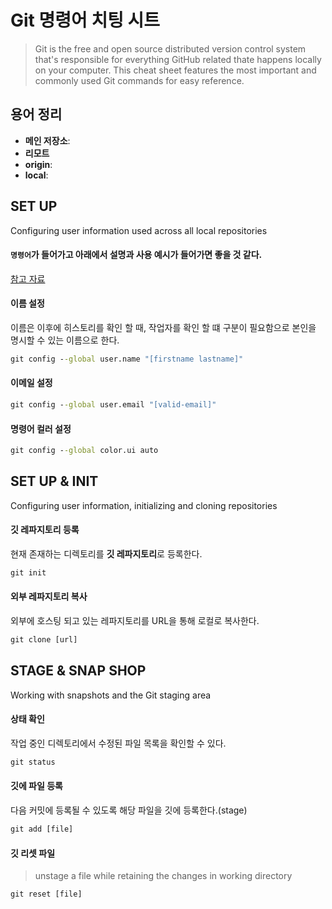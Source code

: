 # Git 명령어 치팅 시트
> Git is the free and open source distributed version control system that's responsible for everything
> GitHub related thate happens locally on your computer. This cheat sheet features the most important
> and commonly used Git commands for easy reference.

## 용어 정리
- **메인 저장소**:
- **리모트**
- **origin**:
- **local**:

## SET UP
Configuring user information used across all local repositories

#### `명령어`가 들어가고 아래에서 설명과 사용 예시가 들어가면 좋을 것 같다.
[참고 자료](https://education.github.com/git-cheat-sheet-education.pdf)

#### 이름 설정
이름은 이후에 히스토리를 확인 할 때, 작업자를 확인 할 떄 구분이 필요함으로 본인을 명시할 수 있는 이름으로 한다.
``` cmd
git config --global user.name "[firstname lastname]"
```

#### 이메일 설정

``` cmd
git config --global user.email "[valid-email]"
```

#### 명령어 컬러 설정

``` cmd
git config --global color.ui auto
```

## SET UP & INIT
Configuring user information, initializing and cloning repositories

#### 깃 레파지토리 등록
현재 존재하는 디렉토리를 **깃 레파지토리**로 등록한다.

``` cmd
git init
```

#### 외부 레파지토리 복사
외부에 호스팅 되고 있는 레파지토리를 URL을 통해 로컬로 복사한다.

``` cmd
git clone [url]
```

## STAGE & SNAP SHOP
Working with snapshots and the Git staging area

#### 상태 확인
작업 중인 디렉토리에서 수정된 파일 목록을 확인할 수 있다.
``` cmd
git status
```

#### 깃에 파일 등록
다음 커밋에 등록될 수 있도록 해당 파일을 깃에 등록한다.(stage)

``` cmd
git add [file]
```

#### 깃 리셋 파일
> unstage a file while retaining the changes in working directory

``` cmd
git reset [file]
```

#### 

